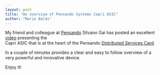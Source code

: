 ```yaml
---
layout: post
title: "An overview of Pensando Systems Capri ASIC"
author: "Mario Baldi"
---
```


My friend and colleague at [Pensando](https://pensando.io/) 
Silvano Gai has posted an excellent [video](https://silvanogai.github.io/posts/capri/) 
presenting the  
Capri ASIC that is at the heart of the Pensando 
[Distributed Services Card](https://pensando.io/assets/documents/Naples_100_ProductBrief-10-2019.pdf). 

In a couple of minutes provides a clear and easy to follow overview of a very powerful and innovative device.

Enjoy it!
